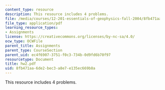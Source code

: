 ```yaml
---
content_type: resource
description: This resource includes 4 problems.
file: /media/courses/12-201-essentials-of-geophysics-fall-2004/8fb471aa6de2bec3a8e7e135ec669b8a_hw2.pdf
file_type: application/pdf
learning_resource_types:
- Assignments
license: https://creativecommons.org/licenses/by-nc-sa/4.0/
ocw_type: OCWFile
parent_title: Assignments
parent_type: CourseSection
parent_uid: ec4f6907-3751-f0c3-734b-0d9fd6b70f97
resourcetype: Document
title: hw2.pdf
uid: 8fb471aa-6de2-bec3-a8e7-e135ec669b8a
---
```

This resource includes 4 problems.